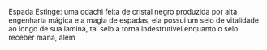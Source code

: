 Espada Estinge:
uma odachi feita de cristal negro produzida por alta engenharia mágica e a magia de espadas, ela possui um selo de vitalidade ao longo de sua lamina, tal selo a torna indestrutivel enquanto o selo receber mana, alem